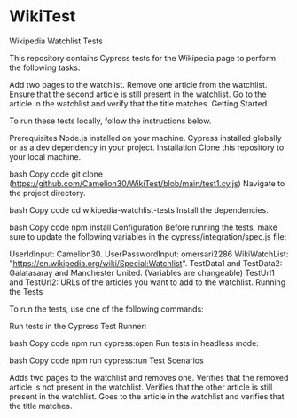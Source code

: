 # WikiTest
Wikipedia Watchlist Tests

This repository contains Cypress tests for the Wikipedia page to perform the following tasks:

Add two pages to the watchlist.
Remove one article from the watchlist.
Ensure that the second article is still present in the watchlist.
Go to the article in the watchlist and verify that the title matches.
Getting Started

To run these tests locally, follow the instructions below.

Prerequisites
Node.js installed on your machine.
Cypress installed globally or as a dev dependency in your project.
Installation
Clone this repository to your local machine.

bash
Copy code
git clone (https://github.com/Camelion30/WikiTest/blob/main/test1.cy.js)
Navigate to the project directory.

bash
Copy code
cd wikipedia-watchlist-tests
Install the dependencies.

bash
Copy code
npm install
Configuration
Before running the tests, make sure to update the following variables in the cypress/integration/spec.js file:

UserIdInput: Camelion30.
UserPasswordInput: omersari2286
WikiWatchList: "https://en.wikipedia.org/wiki/Special:Watchlist".
TestData1 and TestData2: Galatasaray and Manchester United. (Variables are changeable)
TestUrl1 and TestUrl2: URLs of the articles you want to add to the watchlist.
Running the Tests

To run the tests, use one of the following commands:

Run tests in the Cypress Test Runner:

bash
Copy code
npm run cypress:open
Run tests in headless mode:

bash
Copy code
npm run cypress:run
Test Scenarios

Adds two pages to the watchlist and removes one.
Verifies that the removed article is not present in the watchlist.
Verifies that the other article is still present in the watchlist.
Goes to the article in the watchlist and verifies that the title matches.
